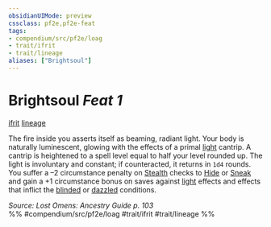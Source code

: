 ```yaml
---
obsidianUIMode: preview
cssclass: pf2e,pf2e-feat
tags:
- compendium/src/pf2e/loag
- trait/ifrit
- trait/lineage
aliases: ["Brightsoul"]
---
```

# Brightsoul  *Feat 1*  
[ifrit](ifrit-b2.md "Ifrit Ancestry & Heritage Trait")  [lineage](lineage-apg.md "Lineage  Trait")  


The fire inside you asserts itself as beaming, radiant light. Your body is naturally luminescent, glowing with the effects of a primal [light](Reference/Compendium/Spells/light.md) cantrip. A cantrip is heightened to a spell level equal to half your level rounded up. The light is involuntary and constant; if counteracted, it returns in `1d4` rounds. You suffer a –2 circumstance penalty on [Stealth](skills.md#Stealth) checks to [Hide](Reference/Rules/Actions/hide.md) or [Sneak](sneak.md) and gain a +1 circumstance bonus on saves against [light](Reference/Rules/Traits/light.md "Light Effect Trait") effects and effects that inflict the [blinded](conditions.md#Blinded) or [dazzled](conditions.md#Dazzled) conditions.

*Source: Lost Omens: Ancestry Guide p. 103*  
%% #compendium/src/pf2e/loag #trait/ifrit #trait/lineage %%
